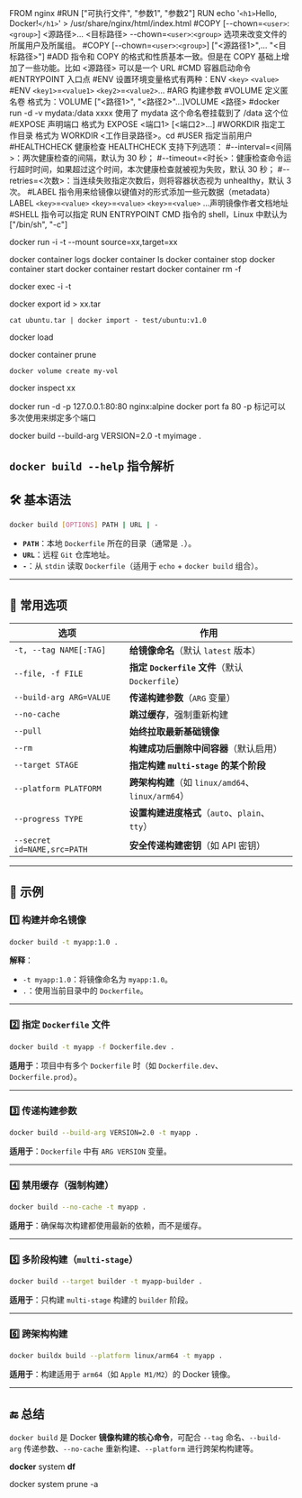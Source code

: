 FROM nginx
#RUN ["可执行文件", "参数1", "参数2"]
RUN echo '`<h1>`Hello, Docker!`</h1>`' > /usr/share/nginx/html/index.html
#COPY [--chown=`<user>`:`<group>`] <源路径>... <目标路径> --chown=`<user>`:`<group>` 选项来改变文件的所属用户及所属组。
#COPY [--chown=`<user>`:`<group>`] ["<源路径1>",... "<目标路径>"]
#ADD 指令和 COPY 的格式和性质基本一致。但是在 COPY 基础上增加了一些功能。比如 <源路径> 可以是一个 URL
#CMD 容器启动命令
#ENTRYPOINT 入口点
#ENV 设置环境变量格式有两种：ENV `<key>` `<value>`
#ENV `<key1>`=`<value1>` `<key2>`=`<value2>`...
#ARG 构建参数
#VOLUME 定义匿名卷 格式为：VOLUME ["<路径1>", "<路径2>"...]VOLUME <路径>
#docker run -d -v mydata:/data xxxx 使用了 mydata 这个命名卷挂载到了 /data 这个位
#EXPOSE 声明端口 格式为 EXPOSE <端口1> [<端口2>...]
#WORKDIR 指定工作目录 格式为 WORKDIR <工作目录路径>。cd
#USER 指定当前用户
#HEALTHCHECK 健康检查 HEALTHCHECK 支持下列选项：
#--interval=<间隔>：两次健康检查的间隔，默认为 30 秒；
#--timeout=<时长>：健康检查命令运行超时时间，如果超过这个时间，本次健康检查就被视为失败，默认 30 秒；
#--retries=<次数>：当连续失败指定次数后，则将容器状态视为 unhealthy，默认 3 次。
#LABEL 指令用来给镜像以键值对的形式添加一些元数据（metadata）LABEL `<key>`=`<value>` `<key>`=`<value>` `<key>`=`<value>` ...声明镜像作者文档地址
#SHELL 指令可以指定 RUN ENTRYPOINT CMD 指令的 shell，Linux 中默认为 ["/bin/sh", "-c"]

docker run -i -t  --mount source=xx,target=xx

docker container logs  docker container ls docker container stop docker container start docker container restart docker container rm -f

docker exec -i -t

docker export id > xx.tar

```
cat ubuntu.tar | docker import - test/ubuntu:v1.0
```

docker load

docker container prune

```
docker volume create my-vol
```

docker inspect xx

docker run -d -p 127.0.0.1:80:80 nginx:alpine docker port fa 80
-p 标记可以多次使用来绑定多个端口

docker build --build-arg VERSION=2.0 -t myimage .

## **`docker build --help` 指令解析**

## **🛠 基本语法**

```sh
docker build [OPTIONS] PATH | URL | -
```

- **`PATH`**：本地 `Dockerfile` 所在的目录（通常是 `.`）。
- **`URL`**：远程 `Git` 仓库地址。
- **`-`**：从 `stdin` 读取 `Dockerfile`（适用于 `echo` + `docker build` 组合）。

---

## **🚀 常用选项**

| 选项                          | 作用                                                        |
| ----------------------------- | ----------------------------------------------------------- |
| `-t, --tag NAME[:TAG]`      | **给镜像命名**（默认 `latest` 版本）                |
| `--file, -f FILE`           | **指定 `Dockerfile` 文件**（默认 `Dockerfile`）   |
| `--build-arg ARG=VALUE`     | **传递构建参数**（`ARG` 变量）                      |
| `--no-cache`                | **跳过缓存**，强制重新构建                            |
| `--pull`                    | **始终拉取最新基础镜像**                              |
| `--rm`                      | **构建成功后删除中间容器**（默认启用）                |
| `--target STAGE`            | **指定构建 `multi-stage` 的某个阶段**               |
| `--platform PLATFORM`       | **跨架构构建**（如 `linux/amd64`、`linux/arm64`） |
| `--progress TYPE`           | **设置构建进度格式**（`auto`、`plain`、`tty`）  |
| `--secret id=NAME,src=PATH` | **安全传递构建密钥**（如 API 密钥）                   |

---

## **🔹 示例**

### **1️⃣ 构建并命名镜像**

```sh
docker build -t myapp:1.0 .
```

**解释**：

- `-t myapp:1.0`：将镜像命名为 `myapp:1.0`。
- `.`：使用当前目录中的 `Dockerfile`。

---

### **2️⃣ 指定 `Dockerfile` 文件**

```sh
docker build -t myapp -f Dockerfile.dev .
```

**适用于**：项目中有多个 `Dockerfile` 时（如 `Dockerfile.dev`、`Dockerfile.prod`）。

---

### **3️⃣ 传递构建参数**

```sh
docker build --build-arg VERSION=2.0 -t myapp .
```

**适用于**：`Dockerfile` 中有 `ARG VERSION` 变量。

---

### **4️⃣ 禁用缓存（强制构建）**

```sh
docker build --no-cache -t myapp .
```

**适用于**：确保每次构建都使用最新的依赖，而不是缓存。

---

### **5️⃣ 多阶段构建（`multi-stage`）**

```sh
docker build --target builder -t myapp-builder .
```

**适用于**：只构建 `multi-stage` 构建的 `builder` 阶段。

---

### **6️⃣ 跨架构构建**

```sh
docker buildx build --platform linux/arm64 -t myapp .
```

**适用于**：构建适用于 `arm64`（如 `Apple M1/M2`）的 Docker 镜像。

---

## **🔚 总结**

`docker build` 是 Docker **镜像构建的核心命令**，可配合 `--tag` 命名、`--build-arg` 传递参数、`--no-cache` 重新构建、`--platform` 进行跨架构构建等。

**docker** system **df**

docker system prune -a
